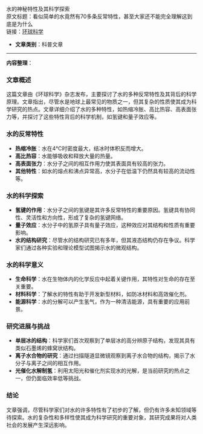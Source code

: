 水的神秘特性及其科学探索  
  原文标题：看似简单的水竟然有70多条反常特性，甚至大家还不能完全理解这到底是为什么  
  链接：[环球科学](https://mp.weixin.qq.com/s?src=11&timestamp=1735955121&ver=5729&signature=Zd8y0sCdgL**SI9jjKv3ZeuJxa1QuwPTpQoQMJmPC-neN9YG-lQ4tHEHMAUradDzUziv-jWNrPbzw2UrJYeuz*Au9bXon1iJsnSb*CqPBXPsUh2UMBmBr*UixW02KHzh&new=1)  

- **文章类别**：科普文章  

---

**内容整理**：

### 文章概述
这篇文章由《环球科学》杂志发布，主要探讨了水的多种反常特性及其背后的科学原理。文章指出，尽管水是地球上最常见的物质之一，但其复杂的性质使其成为科学研究的热点。文章详细介绍了水的多种特性，如热缩冷胀、高比热容、高表面张力等，并探讨了这些特性背后的科学机制，如氢键和量子效应等。

### 水的反常特性
- **热缩冷胀**：水在4℃时密度最大，结冰时体积反而增大。
- **高比热容**：水能够吸收和释放大量的热量。
- **高表面张力**：水分子之间的相互作用力使其表面具有较高的张力。
- **其他特性**：如水的熔点和沸点异常高，水分子在低温下仍然具有较高的流动性等。

### 水的科学探索
- **氢键的作用**：水分子之间的氢键是其许多反常特性的重要原因。氢键具有协同性、灵活性和方向性，形成了复杂的氢键网络。
- **量子效应**：水分子中的氢原子具有量子效应，这种效应对其结构和性质有重要影响。
- **水的结构研究**：尽管水的结构研究已有多年，但其液态结构仍存在争议。科学家们通过各种实验和理论模型试图揭示水的微观结构。

### 水的科学意义
- **生命科学**：水在生物体内的化学反应中起着关键作用，其特性对生命的存在至关重要。
- **材料科学**：了解水的特性有助于开发新型材料，如防冰材料和高效催化剂。
- **能源科学**：水的分解可以产生氢气，作为一种清洁能源，具有重要的应用前景。

### 研究进展与挑战
- **单层冰的结构**：科学家们首次观察到了单层冰的高分辨原子结构，发现其具有类似石墨烯的蜂窝状结构。
- **离子水合物的研究**：通过扫描隧道显微镜观察到离子水合物的结构，揭示了水分子与离子之间的相互作用。
- **光催化水解制氢**：利用太阳光和催化剂实现水的光解，是当前研究的热点之一，但仍面临效率低等挑战。

### 结论
文章强调，尽管科学家们对水的许多特性有了初步的了解，但仍有许多未知领域等待探索。水的复杂性和多样性使其成为科学研究的重要对象，其研究成果将对人类社会的发展产生深远影响。